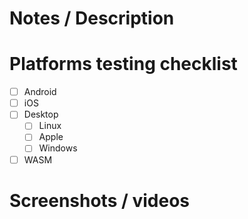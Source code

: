 <!-- 

  /!\ Important

  For changes on Carbon components, ensure the following:
  - Every component **variant** you have newly implemented/modified...:
    - Answers **all** specifications from official Carbon documentation website in terms of:
      - Theming: Colors with themes and layers.
      - Interactions: By mouse, keyboard and touch inputs.
      - Accessibility (guidelines & interactions).
      - Etc.
    - Is Unit & UI tested.
    - Is presented in a demo screen in the `:catalog` app module.
  - The API signature is updated (run `./gradlew apiDump`)
  - Public declarations are documented with KDoc blocs.
  - You have addressed all static code analysis issues (Detekt: run `./gradlew detekt`).
  - The documentation (MK docs + Dokka) is updated.

-->

<!--

  /!\ Important

  When creating your pull request, don't forget to link the related issue from the project's board:
    => https://github.com/users/gabrieldrn/projects/3
  You can add this link with the options on the right panel.

-->

# Notes / Description

<!-- Add extra relevant details here to help reviewing your work. -->

# Platforms testing checklist

<!-- 
  Ensure you have tested your changes with all the platforms available to you.
  Check the platforms you have tested onto in the list below. For the platforms you couldn't test, 
  add the mention "(needs test)" next to them. Project maintainers will run tests on all platforms to validate
  your changes anyway but it will make them pay extra attention on those platforms specifically.
-->

- [ ] Android
- [ ] iOS
- [ ] Desktop
  - [ ] Linux
  - [ ] Apple
  - [ ] Windows
- [ ] WASM

# Screenshots / videos

<!-- Add a few media to present your changes -->
